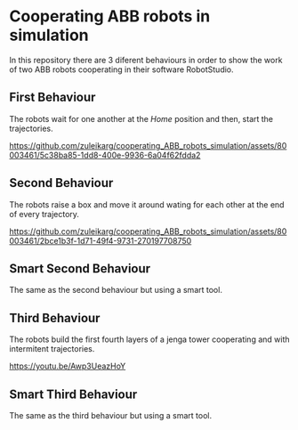 # Cooperating ABB robots in simulation

In this repository there are 3 diferent behaviours in order to show the work of two ABB robots cooperating in their software RobotStudio.

## First Behaviour

The robots wait for one another at the _Home_ position and then, start the trajectories.

https://github.com/zuleikarg/cooperating_ABB_robots_simulation/assets/80003461/5c38ba85-1dd8-400e-9936-6a04f62fdda2


## Second Behaviour

The robots raise a box and move it around wating for each other at the end of every trajectory.

https://github.com/zuleikarg/cooperating_ABB_robots_simulation/assets/80003461/2bce1b3f-1d71-49f4-9731-270197708750


## Smart Second Behaviour

The same as the second behaviour but using a smart tool.


## Third Behaviour

The robots build the first fourth layers of a jenga tower cooperating and with intermitent trajectories.

https://youtu.be/Awp3UeazHoY


## Smart Third Behaviour

The same as the third behaviour but using a smart tool.
